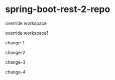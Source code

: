 # spring-boot-rest-2-repo

override workspace

override workspace1


change-1

change-2

change-3

change-4






